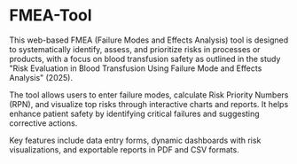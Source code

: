 # FMEA-Tool
This web-based FMEA (Failure Modes and Effects Analysis) tool is designed to systematically identify, assess, and prioritize risks in processes or products, with a focus on blood transfusion safety as outlined in the study "Risk Evaluation in Blood Transfusion Using Failure Mode and Effects Analysis" (2025).

The tool allows users to enter failure modes, calculate Risk Priority Numbers (RPN), and visualize top risks through interactive charts and reports. It helps enhance patient safety by identifying critical failures and suggesting corrective actions.

Key features include data entry forms, dynamic dashboards with risk visualizations, and exportable reports in PDF and CSV formats.
